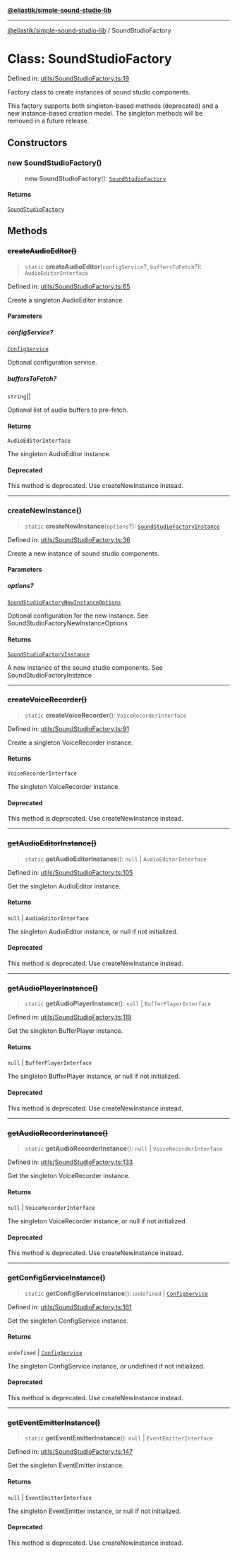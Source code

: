 [**@eliastik/simple-sound-studio-lib**](../README.md)

***

[@eliastik/simple-sound-studio-lib](../README.md) / SoundStudioFactory

# Class: SoundStudioFactory

Defined in: [utils/SoundStudioFactory.ts:19](https://github.com/Eliastik/simple-sound-studio-lib/blob/663925a270924e57c5730bbb254aa7f5b3523775/lib/utils/SoundStudioFactory.ts#L19)

Factory class to create instances of sound studio components.

This factory supports both singleton-based methods (deprecated) and a new
instance-based creation model. The singleton methods will be removed in a
future release.

## Constructors

### new SoundStudioFactory()

> **new SoundStudioFactory**(): [`SoundStudioFactory`](SoundStudioFactory.md)

#### Returns

[`SoundStudioFactory`](SoundStudioFactory.md)

## Methods

### ~~createAudioEditor()~~

> `static` **createAudioEditor**(`configService`?, `buffersToFetch`?): `AudioEditorInterface`

Defined in: [utils/SoundStudioFactory.ts:65](https://github.com/Eliastik/simple-sound-studio-lib/blob/663925a270924e57c5730bbb254aa7f5b3523775/lib/utils/SoundStudioFactory.ts#L65)

Create a singleton AudioEditor instance.

#### Parameters

##### configService?

[`ConfigService`](../interfaces/ConfigService.md)

Optional configuration service.

##### buffersToFetch?

`string`[]

Optional list of audio buffers to pre-fetch.

#### Returns

`AudioEditorInterface`

The singleton AudioEditor instance.

#### Deprecated

This method is deprecated. Use createNewInstance instead.

***

### createNewInstance()

> `static` **createNewInstance**(`options`?): [`SoundStudioFactoryInstance`](../interfaces/SoundStudioFactoryInstance.md)

Defined in: [utils/SoundStudioFactory.ts:36](https://github.com/Eliastik/simple-sound-studio-lib/blob/663925a270924e57c5730bbb254aa7f5b3523775/lib/utils/SoundStudioFactory.ts#L36)

Create a new instance of sound studio components.

#### Parameters

##### options?

[`SoundStudioFactoryNewInstanceOptions`](../interfaces/SoundStudioFactoryNewInstanceOptions.md)

Optional configuration for the new instance. See SoundStudioFactoryNewInstanceOptions

#### Returns

[`SoundStudioFactoryInstance`](../interfaces/SoundStudioFactoryInstance.md)

A new instance of the sound studio components. See SoundStudioFactoryInstance

***

### ~~createVoiceRecorder()~~

> `static` **createVoiceRecorder**(): `VoiceRecorderInterface`

Defined in: [utils/SoundStudioFactory.ts:91](https://github.com/Eliastik/simple-sound-studio-lib/blob/663925a270924e57c5730bbb254aa7f5b3523775/lib/utils/SoundStudioFactory.ts#L91)

Create a singleton VoiceRecorder instance.

#### Returns

`VoiceRecorderInterface`

The singleton VoiceRecorder instance.

#### Deprecated

This method is deprecated. Use createNewInstance instead.

***

### ~~getAudioEditorInstance()~~

> `static` **getAudioEditorInstance**(): `null` \| `AudioEditorInterface`

Defined in: [utils/SoundStudioFactory.ts:105](https://github.com/Eliastik/simple-sound-studio-lib/blob/663925a270924e57c5730bbb254aa7f5b3523775/lib/utils/SoundStudioFactory.ts#L105)

Get the singleton AudioEditor instance.

#### Returns

`null` \| `AudioEditorInterface`

The singleton AudioEditor instance, or null if not initialized.

#### Deprecated

This method is deprecated. Use createNewInstance instead.

***

### ~~getAudioPlayerInstance()~~

> `static` **getAudioPlayerInstance**(): `null` \| `BufferPlayerInterface`

Defined in: [utils/SoundStudioFactory.ts:119](https://github.com/Eliastik/simple-sound-studio-lib/blob/663925a270924e57c5730bbb254aa7f5b3523775/lib/utils/SoundStudioFactory.ts#L119)

Get the singleton BufferPlayer instance.

#### Returns

`null` \| `BufferPlayerInterface`

The singleton BufferPlayer instance, or null if not initialized.

#### Deprecated

This method is deprecated. Use createNewInstance instead.

***

### ~~getAudioRecorderInstance()~~

> `static` **getAudioRecorderInstance**(): `null` \| `VoiceRecorderInterface`

Defined in: [utils/SoundStudioFactory.ts:133](https://github.com/Eliastik/simple-sound-studio-lib/blob/663925a270924e57c5730bbb254aa7f5b3523775/lib/utils/SoundStudioFactory.ts#L133)

Get the singleton VoiceRecorder instance.

#### Returns

`null` \| `VoiceRecorderInterface`

The singleton VoiceRecorder instance, or null if not initialized.

#### Deprecated

This method is deprecated. Use createNewInstance instead.

***

### ~~getConfigServiceInstance()~~

> `static` **getConfigServiceInstance**(): `undefined` \| [`ConfigService`](../interfaces/ConfigService.md)

Defined in: [utils/SoundStudioFactory.ts:161](https://github.com/Eliastik/simple-sound-studio-lib/blob/663925a270924e57c5730bbb254aa7f5b3523775/lib/utils/SoundStudioFactory.ts#L161)

Get the singleton ConfigService instance.

#### Returns

`undefined` \| [`ConfigService`](../interfaces/ConfigService.md)

The singleton ConfigService instance, or undefined if not initialized.

#### Deprecated

This method is deprecated. Use createNewInstance instead.

***

### ~~getEventEmitterInstance()~~

> `static` **getEventEmitterInstance**(): `null` \| `EventEmitterInterface`

Defined in: [utils/SoundStudioFactory.ts:147](https://github.com/Eliastik/simple-sound-studio-lib/blob/663925a270924e57c5730bbb254aa7f5b3523775/lib/utils/SoundStudioFactory.ts#L147)

Get the singleton EventEmitter instance.

#### Returns

`null` \| `EventEmitterInterface`

The singleton EventEmitter instance, or null if not initialized.

#### Deprecated

This method is deprecated. Use createNewInstance instead.
